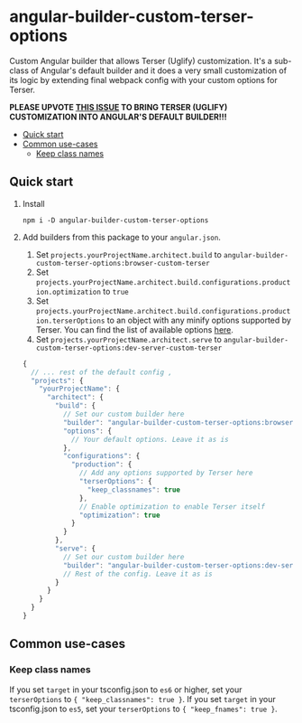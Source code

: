 # angular-builder-custom-terser-options

Custom Angular builder that allows Terser (Uglify) customization. It's a sub-class of Angular's default builder and it does a very small customization of its logic by extending final webpack config with your custom options for Terser.

**PLEASE UPVOTE [THIS ISSUE](https://github.com/angular/angular-cli/issues/3861) TO BRING TERSER (UGLIFY) CUSTOMIZATION INTO ANGULAR'S DEFAULT BUILDER!!!**

<!-- START doctoc generated TOC please keep comment here to allow auto update -->
<!-- DON'T EDIT THIS SECTION, INSTEAD RE-RUN doctoc TO UPDATE -->

- [Quick start](#quick-start)
- [Common use-cases](#common-use-cases)
  - [Keep class names](#keep-class-names)

<!-- END doctoc generated TOC please keep comment here to allow auto update -->

## Quick start

1. Install

   ```
   npm i -D angular-builder-custom-terser-options
   ```

1. Add builders from this package to your `angular.json`.

   1. Set `projects.yourProjectName.architect.build` to `angular-builder-custom-terser-options:browser-custom-terser`
   1. Set `projects.yourProjectName.architect.build.configurations.production.optimization` to `true`
   1. Set `projects.yourProjectName.architect.build.configurations.production.terserOptions` to an object with any minify options supported by Terser. You can find the list of available options [here](https://github.com/terser-js/terser#minify-options).
   1. Set `projects.yourProjectName.architect.serve` to `angular-builder-custom-terser-options:dev-server-custom-terser`

   ```js
   {
     // ... rest of the default config ,
     "projects": {
       "yourProjectName": {
         "architect": {
           "build": {
             // Set our custom builder here
             "builder": "angular-builder-custom-terser-options:browser-custom-terser",
             "options": {
               // Your default options. Leave it as is
             },
             "configurations": {
               "production": {
                 // Add any options supported by Terser here
                 "terserOptions": {
                   "keep_classnames": true
                 },
                 // Enable optimization to enable Terser itself
                 "optimization": true
               }
             }
           },
           "serve": {
             // Set our custom builder here
             "builder": "angular-builder-custom-terser-options:dev-server-custom-terser"
             // Rest of the config. Leave it as is
           }
         }
       }
     }
   }
   ```

## Common use-cases

### Keep class names

If you set `target` in your tsconfig.json to `es6` or higher, set your `terserOptions` to `{ "keep_classnames": true }`.
If you set `target` in your tsconfig.json to `es5`, set your `terserOptions` to `{ "keep_fnames": true }`.
